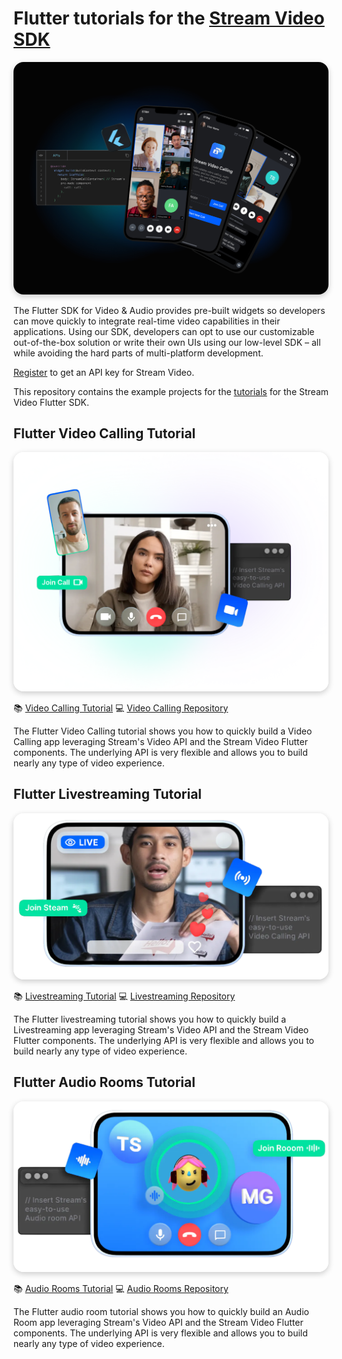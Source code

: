 # Flutter tutorials for the [Stream Video SDK](https://getstream.io/video/sdk/flutter/)

<img src="readme-assets/Github-Graphic-Flutter.jpg" alt="Stream Video for Flutter Header image" style="box-shadow: 0 3px 10px rgb(0 0 0 / 0.2); border-radius: 1rem" />

The Flutter SDK for Video & Audio provides pre-built widgets so developers can move quickly to integrate real-time video capabilities in their applications. 
Using our SDK, developers can opt to use our customizable out-of-the-box solution or write their own UIs using our low-level SDK – all while avoiding the hard parts of multi-platform development.

[Register](https://getstream.io/video/) to get an API key for Stream Video.

This repository contains the example projects for the [tutorials](https://getstream.io/video/sdk/flutter/) for the Stream Video Flutter SDK.

## Flutter Video Calling Tutorial

<img src="readme-assets/card-video-calling.png" alt="Video Calling Header image" style="box-shadow: 0 3px 10px rgb(0 0 0 / 0.2); border-radius: 1rem" />

📚 [Video Calling Tutorial](https://getstream.io/video/sdk/flutter/tutorial/video-calling/) 
💻 [Video Calling Repository](https://github.com/GetStream/flutter-video-tutorials/tree/main/video_calling_tutorial)

The Flutter Video Calling tutorial shows you how to quickly build a Video Calling app leveraging Stream's Video API and the Stream Video Flutter components. 
The underlying API is very flexible and allows you to build nearly any type of video experience.

## Flutter Livestreaming Tutorial

<img src="readme-assets/card-video-livestreaming.png" alt="Livestream Header image" style="box-shadow: 0 3px 10px rgb(0 0 0 / 0.2); border-radius: 1rem" />

📚 [Livestreaming Tutorial](https://getstream.io/video/sdk/flutter/tutorial/livestreaming/) 
💻 [Livestreaming Repository](https://github.com/GetStream/flutter-video-tutorials/tree/main/livestreaming_tutorial)

The Flutter livestreaming tutorial shows you how to quickly build a Livestreaming app leveraging Stream's Video API and the Stream Video Flutter components. 
The underlying API is very flexible and allows you to build nearly any type of video experience.

## Flutter Audio Rooms Tutorial

<img src="readme-assets/card-video-audioroom.png" alt="Audio Room Header image" style="box-shadow: 0 3px 10px rgb(0 0 0 / 0.2); border-radius: 1rem" />

📚 [Audio Rooms Tutorial](https://getstream.io/video/sdk/flutter/tutorial/audio-room/)
💻 [Audio Rooms Repository](https://github.com/GetStream/flutter-video-tutorials/tree/main/audioroom_tutorial)

The Flutter audio room tutorial shows you how to quickly build an Audio Room app leveraging Stream's Video API and the Stream Video Flutter components. 
The underlying API is very flexible and allows you to build nearly any type of video experience.
